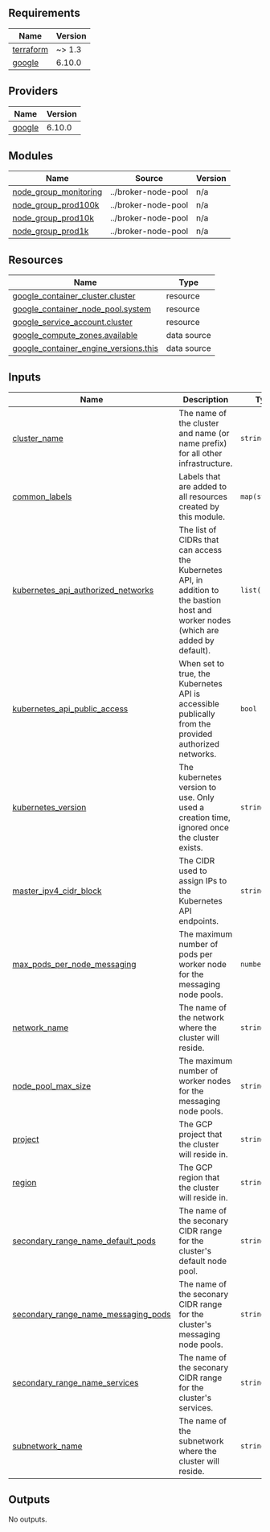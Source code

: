 <!-- BEGIN_TF_DOCS -->
## Requirements

| Name | Version |
|------|---------|
| <a name="requirement_terraform"></a> [terraform](#requirement\_terraform) | ~> 1.3 |
| <a name="requirement_google"></a> [google](#requirement\_google) | 6.10.0 |

## Providers

| Name | Version |
|------|---------|
| <a name="provider_google"></a> [google](#provider\_google) | 6.10.0 |

## Modules

| Name | Source | Version |
|------|--------|---------|
| <a name="module_node_group_monitoring"></a> [node\_group\_monitoring](#module\_node\_group\_monitoring) | ../broker-node-pool | n/a |
| <a name="module_node_group_prod100k"></a> [node\_group\_prod100k](#module\_node\_group\_prod100k) | ../broker-node-pool | n/a |
| <a name="module_node_group_prod10k"></a> [node\_group\_prod10k](#module\_node\_group\_prod10k) | ../broker-node-pool | n/a |
| <a name="module_node_group_prod1k"></a> [node\_group\_prod1k](#module\_node\_group\_prod1k) | ../broker-node-pool | n/a |

## Resources

| Name | Type |
|------|------|
| [google_container_cluster.cluster](https://registry.terraform.io/providers/hashicorp/google/6.10.0/docs/resources/container_cluster) | resource |
| [google_container_node_pool.system](https://registry.terraform.io/providers/hashicorp/google/6.10.0/docs/resources/container_node_pool) | resource |
| [google_service_account.cluster](https://registry.terraform.io/providers/hashicorp/google/6.10.0/docs/resources/service_account) | resource |
| [google_compute_zones.available](https://registry.terraform.io/providers/hashicorp/google/6.10.0/docs/data-sources/compute_zones) | data source |
| [google_container_engine_versions.this](https://registry.terraform.io/providers/hashicorp/google/6.10.0/docs/data-sources/container_engine_versions) | data source |

## Inputs

| Name | Description | Type | Default | Required |
|------|-------------|------|---------|:--------:|
| <a name="input_cluster_name"></a> [cluster\_name](#input\_cluster\_name) | The name of the cluster and name (or name prefix) for all other infrastructure. | `string` | n/a | yes |
| <a name="input_common_labels"></a> [common\_labels](#input\_common\_labels) | Labels that are added to all resources created by this module. | `map(string)` | `{}` | no |
| <a name="input_kubernetes_api_authorized_networks"></a> [kubernetes\_api\_authorized\_networks](#input\_kubernetes\_api\_authorized\_networks) | The list of CIDRs that can access the Kubernetes API, in addition to the bastion host and worker nodes (which are added by default). | `list(string)` | `[]` | no |
| <a name="input_kubernetes_api_public_access"></a> [kubernetes\_api\_public\_access](#input\_kubernetes\_api\_public\_access) | When set to true, the Kubernetes API is accessible publically from the provided authorized networks. | `bool` | `false` | no |
| <a name="input_kubernetes_version"></a> [kubernetes\_version](#input\_kubernetes\_version) | The kubernetes version to use. Only used a creation time, ignored once the cluster exists. | `string` | n/a | yes |
| <a name="input_master_ipv4_cidr_block"></a> [master\_ipv4\_cidr\_block](#input\_master\_ipv4\_cidr\_block) | The CIDR used to assign IPs to the Kubernetes API endpoints. | `string` | n/a | yes |
| <a name="input_max_pods_per_node_messaging"></a> [max\_pods\_per\_node\_messaging](#input\_max\_pods\_per\_node\_messaging) | The maximum number of pods per worker node for the messaging node pools. | `number` | `8` | no |
| <a name="input_network_name"></a> [network\_name](#input\_network\_name) | The name of the network where the cluster will reside. | `string` | n/a | yes |
| <a name="input_node_pool_max_size"></a> [node\_pool\_max\_size](#input\_node\_pool\_max\_size) | The maximum number of worker nodes for the messaging node pools. | `string` | `20` | no |
| <a name="input_project"></a> [project](#input\_project) | The GCP project that the cluster will reside in. | `string` | n/a | yes |
| <a name="input_region"></a> [region](#input\_region) | The GCP region that the cluster will reside in. | `string` | n/a | yes |
| <a name="input_secondary_range_name_default_pods"></a> [secondary\_range\_name\_default\_pods](#input\_secondary\_range\_name\_default\_pods) | The name of the seconary CIDR range for the cluster's default node pool. | `string` | n/a | yes |
| <a name="input_secondary_range_name_messaging_pods"></a> [secondary\_range\_name\_messaging\_pods](#input\_secondary\_range\_name\_messaging\_pods) | The name of the seconary CIDR range for the cluster's messaging node pools. | `string` | n/a | yes |
| <a name="input_secondary_range_name_services"></a> [secondary\_range\_name\_services](#input\_secondary\_range\_name\_services) | The name of the seconary CIDR range for the cluster's services. | `string` | n/a | yes |
| <a name="input_subnetwork_name"></a> [subnetwork\_name](#input\_subnetwork\_name) | The name of the subnetwork where the cluster will reside. | `string` | n/a | yes |

## Outputs

No outputs.
<!-- END_TF_DOCS -->
